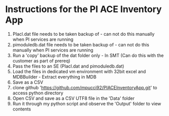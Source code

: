 # Instructions for the PI ACE Inventory App

1. PIacl.dat file needs to be taken backup of - can not do this manually when PI services are running
2. pimoduledb.dat file needs to be taken backup of - can not do this manually when PI services are running
3. Run a 'copy' backup of the dat folder only - In SMT (Can do this with the customer as part of prereq)
4. Pass the files to an SE (PIacl.dat and pimoduledb.dat)
5. Load the files in dedicated vm environment with 32bit excel and MDBBuilder - Extract everything in MDB
6. Save as a CSV
7. clone github 'https://github.com/mpucci92/PIACEInventoryApp.git' to access python directory
7. Open CSV and save as a CSV UTF8 file in the 'Data' folder
8. Run it through my python script and observe the 'Output' folder to view contents
